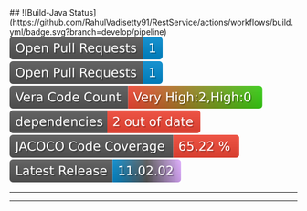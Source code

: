 <div>
## ![Build-Java Status](https://github.com/RahulVadisetty91/RestService/actions/workflows/build.yml/badge.svg?branch=develop/pipeline)<br/><img alt="GitHub pull requests" src=".github/badges/open-pr-count.svg"><br/><img alt="GitHub pull requests" src=".github/badges/open-pr-count.svg"><br/><img alt="GitHub pull requests" src=".github/badges/vv-code-count.svg"><br/><img alt="Dependencies" src=".github/badges/depend-badge.svg"><br/><img alt="Code Coverage" src=".github/badges/jacoco-code-coverage.svg"><br/><a href="https://github.com/RahulVadisetty91/RestService/releases"><img alt="Issues" src=".github/badges/release.svg"></a><br/>
</div>


---



---

